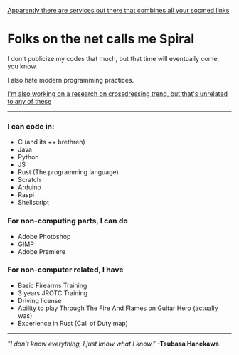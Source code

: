 [Apparently there are services out there that combines all your socmed links](https://linktr.ee/spiralnuggets)
<!--
**SpiralNuggets/SpiralNuggets** is a ✨ _special_ ✨ repository because its `README.md` (this file) appears on your GitHub profile.

Here are some ideas to get you started:

- 🔭 I’m currently working on ...
- 🌱 I’m currently learning ...
- 👯 I’m looking to collaborate on ...
- 🤔 I’m looking for help with ...
- 💬 Ask me about ...
- 📫 How to reach me: ...
- 😄 Pronouns: ...
- ⚡ Fun fact: ...
-->

# Folks on the net calls me Spiral

I don't publicize my codes that much, but that time will eventually come, you know.

I also hate modern programming practices.

[I'm also working on a research on crossdressing trend, but that's unrelated to any of these](https://commons.wikimedia.org/wiki/Category:Cosplay_of_K-On!)

-----------

### I can code in:
- C (and its ++ brethren)
- Java
- Python
- JS
- Rust (The programming language)
- Scratch
- Arduino
- Raspi
- Shellscript

### For non-computing parts, I can do
- Adobe Photoshop
- GIMP
- Adobe Premiere

### For non-computer related, I have
- Basic Firearms Training
- 3 years JROTC Training
- Driving license
- Ability to play Through The Fire And Flames on Guitar Hero (actually was)
- Experience in Rust (Call of Duty map)

-------------

*"I don't know everything, I just know what I know."*
**-Tsubasa Hanekawa**
